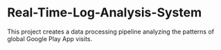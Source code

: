 # Real-Time-Log-Analysis-System
This project creates a data processing pipeline analyzing the patterns of global Google Play App visits.
